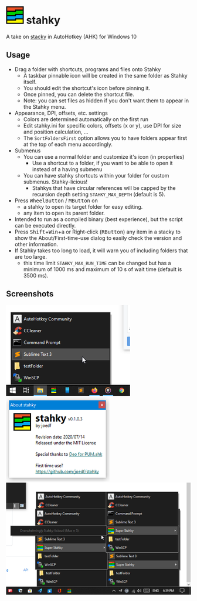 # ![*](res/app48.png) stahky
A take on [stacky](https://github.com/pawelt/stacky) in AutoHotkey (AHK) for Windows 10

## Usage
- Drag a folder with shortcuts, programs and files onto Stahky
  - A taskbar pinnable icon will be created in the same folder as Stahky itself.
  - You should edit the shortcut's icon before pinning it.
  - Once pinned, you can delete the shortcut file.
  - Note: you can set files as hidden if you don't want them to appear in the Stahky menu.
- Appearance, DPI, offsets, etc. settings
  - Colors are determined automatically on the first run
  - Edit stahky.ini for specific colors, offsets (x or y), use DPI for size and position calculation, ...
  - The `SortFoldersFirst` option allows you to have folders appear first at the top of each menu accordingly.
- Submenus
  - You can use a normal folder and customize it's icon (in properties)
    - Use a shortcut to a folder, if you want to be able to open it instead of a having submenu
  - You can have stahky shortcuts within your folder for custom submenus. Stahky-licious!
    - Stahkys that have circular references will be capped by the recursion depth setting `STAHKY_MAX_DEPTH` (default is 5).
- Press <kbd>WheelButton</kbd> / <kbd>MButton</kbd> on
  - a stahky to open its target folder for easy editing.
  - any item to open its parent folder.
- Intended to run as a compiled binary (best experience), but the script can be executed directly.
- Press <kbd>Shift</kbd>+<kbd>Win</kbd>+<kbd>a</kbd> or Right-click (<kbd>RButton</kbd>) any item in a stacky to show the About/First-time-use dialog to easily check the version and other information.
- If Stahky takes too long to load, it will warn you of including folders that are too large.
  - this time limit `STAHKY_MAX_RUN_TIME` can be changed but has a minimum of 1000 ms and maximum of 10 s of wait time (default is 3500 ms).

## Screenshots
![screenshot1](res/screenshots/s1.png)
![about_dialog](res/screenshots/s3.png)
![screenshot2](res/screenshots/s2.png)
